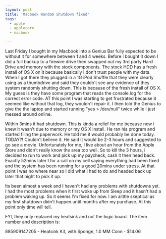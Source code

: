 ```yaml
---
layout: post
title: 'Macbook Random Shutdown fixed'
tags:
  - apple
  - applecare
  - macbook

---
```


Last Friday I bought in my Macbook into a Genius Bar fully expected to be without it for somewhere between 1 and 4 weeks. Before I bought it down I did a full backup to a firewire drive then swapped out my 3rd party Hard Drive and memory with the stock components. The stock HDD has a fresh install of OS X on it because basically I don't trust people with my data. When I got there they plugged in a 1G iPod Shuffle that they were clearly using as a thumbdrive and said they couldn't see any evidence of they system randomly shutting down. This is because of the fresh install of OS X. My guess is they have some program that reads the console.log for the correct error code. AT this point I was starting to get frustrated because it seemed like without that log, they wouldn't repair it. I then told the Genius to give the the laptop and started running "yes &gt; /dev/null" twice while I just messed around online.

Within 3mins it had shutdown. This is kinda a relief for me because now i knew it wasn't due to memory or my OS X install. He ran his program and started filing the paperwork. He told me it would probably be done today. TODAY?! Couldn't believe it. He said it would be 2-3 hours and suggested to go see a movie. Unfortunately for me, I live about an hour from the Apple Store and didn't really know the area too well. So to kill the 3 hours, i decided to run to work and pick up my paycheck, cash it then head back. Exactly 52mins later I for a call on my cell saying everything had been fixed and the system has been running for a good 20mins under stress. At that point I was no where near so I did what i had to do and headed back up later that night to pick it up.

Its been almost a week and I haven't had any problems with shutdowns yet. I had the most problems when it first woke up from Sleep and it hasn't had a problem waking up. So it seems I'm fixed for now. I am alittle skeptical as my first shutdown didn't happen until months after my purchase. At this point only time will tell.

FYI, they only replaced my heatsink and not the logic board. The item number and description is:

885909147205 - Heatsink Kit, with Sponge, 1.0 MM Conn  - $14.06
<!-- technorati tags start -->
<!-- technorati tags end -->
